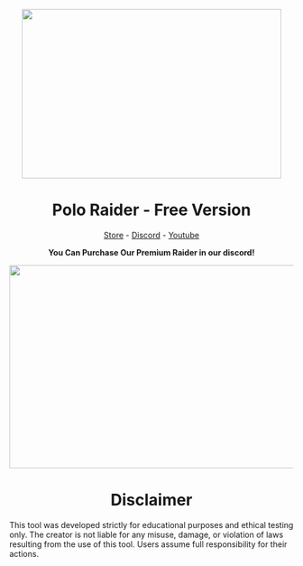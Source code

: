 <p align="center">
  <img width="460" height="300" src="https://github.com/user-attachments/assets/335641b2-0309-4933-871d-bd8cbd75b234">
</p>

<h1 align="center">Polo Raider - Free Version</h1>
<p align="center">
  <a href="https://valdemar.sell.app/">Store</a> - <a href="https://discord.gg/valdemar">Discord</a> - <a href="https://www.youtube.com/@valdemarkid">Youtube</a>
</p>

<p align="center">
  <strong>You Can Purchase Our Premium Raider in our discord!</a></strong>
</p>

<p align="center">
  <img width="640" height="360" src="https://github.com/user-attachments/assets/94199587-5808-4142-8ac9-d5f29d877fb0">
</p>

<h1 align="center">Disclaimer</h1>
This tool was developed strictly for educational purposes and ethical testing only. The creator is not liable for any misuse, damage, or violation of laws resulting from the use of this tool. Users assume full responsibility for their actions.

